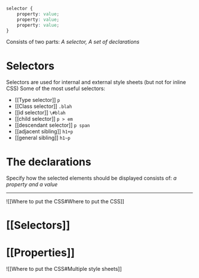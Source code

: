 ```css
selector {
	property: value;
	property: value;
	property: value;
}
```

Consists of two parts:
	*A selector, A set of declarations*
# Selectors
Selectors are used for internal and external style sheets (but not for inline CSS) Some of the most useful selectors:
-  [[Type selector]] `p`
-  [[Class selector]] `.blah`
-  [[id selector]] `\#blah`
-  [[child selector]] `p > em`
-  [[descendant selector]] `p span`
-  [[adjacent sibling]] `h1+p`
-  [[general sibling]] `h1~p`
# The declarations
Specify how the selected elements should be displayed
consists of: *a property and a value*

---

![[Where to put the CSS#Where to put the CSS]]
# [[Selectors]]
# [[Properties]]

![[Where to put the CSS#Multiple style sheets]]

